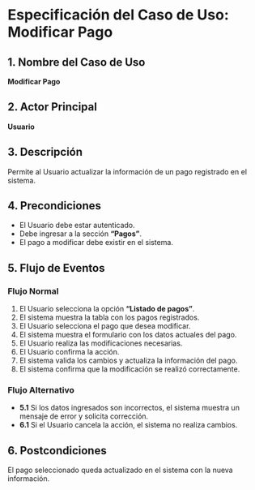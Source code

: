 # Especificación del Caso de Uso: Modificar Pago

## 1. Nombre del Caso de Uso
**Modificar Pago**

## 2. Actor Principal
**Usuario**

## 3. Descripción
Permite al Usuario actualizar la información de un pago registrado en el sistema.

## 4. Precondiciones
- El Usuario debe estar autenticado.
- Debe ingresar a la sección **“Pagos”**.
- El pago a modificar debe existir en el sistema.

## 5. Flujo de Eventos

### Flujo Normal

1. El Usuario selecciona la opción **“Listado de pagos”**.
2. El sistema muestra la tabla con los pagos registrados.
3. El Usuario selecciona el pago que desea modificar.
4. El sistema muestra el formulario con los datos actuales del pago.
5. El Usuario realiza las modificaciones necesarias.
6. El Usuario confirma la acción.
7. El sistema valida los cambios y actualiza la información del pago.
8. El sistema confirma que la modificación se realizó correctamente.

### Flujo Alternativo
- **5.1** Si los datos ingresados son incorrectos, el sistema muestra un mensaje de error y solicita corrección.
- **6.1** Si el Usuario cancela la acción, el sistema no realiza cambios.

## 6. Postcondiciones
El pago seleccionado queda actualizado en el sistema con la nueva información.

